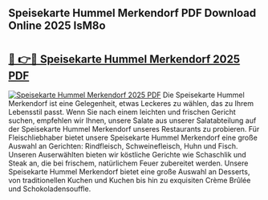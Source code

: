 ## Speisekarte Hummel Merkendorf PDF Download Online 2025 IsM8o

# <h2><a href="http://gc8ugc.nevu.top/?p=Speisekarte+Hummel+Merkendorf">🔗 👉🔴 Speisekarte Hummel Merkendorf 2025 PDF</a></h2>

[![Speisekarte Hummel Merkendorf 2025 PDF](https://i.imgur.com/dBaPXMq.png)](http://gc8ugc.nevu.top/?p=Speisekarte+Hummel+Merkendorf)
Die Speisekarte Hummel Merkendorf ist eine Gelegenheit, etwas Leckeres zu wählen, das zu Ihrem Lebensstil passt. Wenn Sie nach einem leichten und frischen Gericht suchen, empfehlen wir Ihnen, unsere Salate aus unserer Salatabteilung auf der Speisekarte Hummel Merkendorf unseres Restaurants zu probieren. Für Fleischliebhaber bietet unsere Speisekarte Hummel Merkendorf eine große Auswahl an Gerichten: Rindfleisch, Schweinefleisch, Huhn und Fisch. Unseren Auserwählten bieten wir köstliche Gerichte wie Schaschlik und Steak an, die bei frischem, natürlichem Feuer zubereitet werden. Unsere Speisekarte Hummel Merkendorf bietet eine große Auswahl an Desserts, von traditionellen Kuchen und Kuchen bis hin zu exquisiten Crème Brûlée und Schokoladensouffle.
